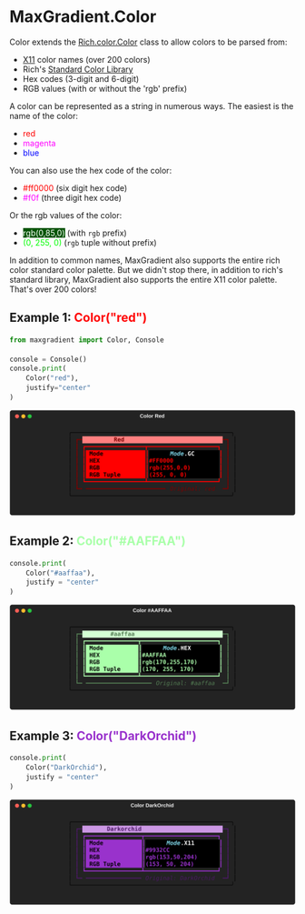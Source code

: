 # <span class="rainbow-wipe">MaxGradient.Color</span>

Color extends the [Rich.color.Color](https://github.com/Textualize/rich/blob/master/rich/color.py) class to allow colors to be parsed from:

- [X11](https://www.w3schools.com/colors/colors_x11.asp) color names (over 200 colors)
- Rich's [Standard Color Library](https://rich.readthedocs.io/en/latest/appendix/colors.html)
- Hex codes (3-digit and 6-digit)
- RGB values (with or without the 'rgb' prefix)

A color can be represented as a string in numerous ways. The easiest is the name of the color:

- <span style="color:#f00;">red</span>
- <span style="color:#f0f;">magenta</span>
- <span style="color:#00f;">blue</span>

You can also use the hex code of the color:

- <span style="color:#f00;">#ff0000</span> (six digit hex code)
- <span style="color:#f0f;">#f0f</span> (three digit hex code)

Or the rgb values of the color:

- <span style="color:#fff;background:#050;">rgb(0,85,0)</span> (with `rgb` prefix)
- <span style="color:#0f0;">(0, 255, 0)</span> (`rgb` tuple without prefix)

In addition to common names, MaxGradient also supports the entire rich color standard color palette. But we didn't stop there, in addition to rich's standard library, MaxGradient also supports the entire X11 color palette. That's over 200 colors!

## Example 1: <span style="color:#ff0000;">Color("red")</span>

```python
from maxgradient import Color, Console

console = Console()
console.print(
    Color("red"),
    justify="center"
)
```

![Color('red')](img/color_red.svg)

## Example 2: <span style="color:#AAFFAA;"> Color("#AAFFAA") </span>

```python
console.print(
    Color("#aaffaa"),
    justify = "center"
)
```

![Color('#AAFFAA')](img/color_aaffaa.svg)

## Example 3: <span style="color:darkOrchid;">Color("DarkOrchid")</span>

```python
console.print(
    Color("DarkOrchid"),
    justify = "center"
)
```

![Color('DarkOrchid')](img/color_darkorchid.svg)

<!-- 
## Possible Colors

To view all of the available colors run the following command in the console:

```shell
python -m maxgradient.color
```

![Gradients are cool!](img/available_colors.svg) -->
